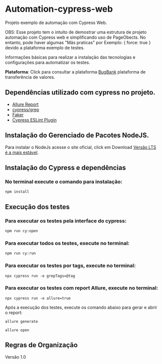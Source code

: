 # Automation-cypress-web
Projeto exemplo de automação com Cypress Web.

OBS: Esse projeto tem o intuito de demostrar uma estrutura de projeto automação com Cypress web e simplificando uso de PageObects. 
No entanto, pode haver algumas "Más praticas" por Exemplo: { force: true } devido a plataforma exemplo de testes.

Informações básicas para realizar a instalação das tecnologias e configurações para automatizar os testes. 

**Plataforma**: Click para consultar a plataforma [BugBank](https://bugbank.netlify.app/) plataforma de transferência de valores.

## Dependências utilizado com cypress no projeto.

+ [Allure Report](https://github.com/Shelex/cypress-allure-plugin)
+ [cypress/grep](https://www.npmjs.com/package/@cypress/grep)
+ [Faker](https://fakerjs.dev/)
+ [Cypress ESLint Plugin](https://github.com/cypress-io/eslint-plugin-cypress)

## Instalação do Gerenciado de Pacotes NodeJS.

Para instalar o NodeJs acesse o site oficial, click em Download [Versão LTS é a mais estável](https://nodejs.org/en/). 


## Instalação do Cypress e dependências

### No terminal execute o comando para instalação:

```
npm install
```

## Execução dos testes

### Para executar os testes pela interface do cypress:

```
npm run cy:open
```
### Para executar todos os testes, execute no terminal: 

```
npm run cy:run
```

### Para executar os testes por tags, execute no terminal:

```
npx cypress run -e grepTags=@tag
```

### Para executar os testes com report Allure, execute no terminal:

```
npx cypress run -e allure=true
```

Após a execução dos testes, execute os comando abaixo para gerar e abrir o report:
```
allure generate
```
```
allure open
```
 
## Regras de Organização

Versão 1.0 